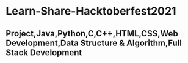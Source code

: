 # Learn-Share-Hacktoberfest2021
## Project,Java,Python,C,C++,HTML,CSS,Web Development,Data Structure & Algorithm,Full Stack Development
